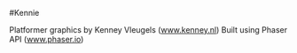 #Kennie

Platformer graphics by Kenney Vleugels (www.kenney.nl)
Built using Phaser API (www.phaser.io)